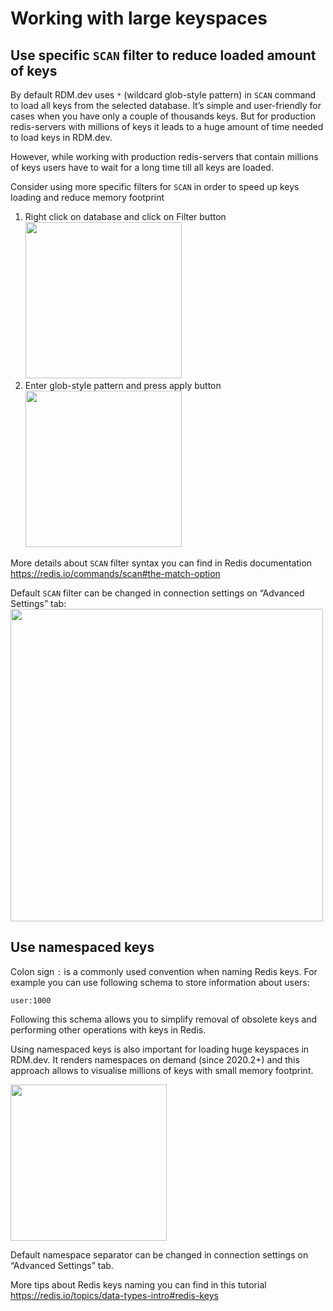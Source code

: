 # Working with large keyspaces

## Use specific `SCAN` filter to reduce loaded amount of keys


By default RDM.dev uses `*` (wildcard glob-style pattern) in  `SCAN` command to load all keys from the selected database. It’s simple and user-friendly for cases when you have only a couple of thousands keys. But for production redis-servers with millions of keys it leads to a huge amount of time needed to load keys in RDM.dev. 

However, while working with production redis-servers that contain millions of keys users have to wait for a long time till all keys are loaded. 

Consider using more specific  filters for `SCAN` in order to speed up keys loading and reduce memory footprint 

1. Right click on database and click on Filter button <br> <img width="250" src="https://user-images.githubusercontent.com/1655867/91542521-aa18c300-e926-11ea-8f09-4a0322d0f9ee.png">
2. Enter glob-style pattern and press apply button <br> <img width="250" src="https://user-images.githubusercontent.com/1655867/91542549-b4d35800-e926-11ea-9920-ca0ad8701c56.png">

More details about `SCAN` filter syntax you can find in Redis documentation https://redis.io/commands/scan#the-match-option


Default `SCAN` filter can be changed in connection settings on “Advanced Settings” tab:
<br /><img width="500" src="https://user-images.githubusercontent.com/1655867/91543353-1eebfd00-e927-11ea-81ed-90bcc25c41f0.png">


## Use namespaced keys

Colon sign `:` is a commonly used convention when naming Redis keys. For example you can use following schema to store information about users:

`user:1000`

Following this schema allows you to simplify removal of obsolete keys and performing other operations with keys in Redis.

Using namespaced keys is also important for loading huge keyspaces in RDM.dev. It renders namespaces on demand (since 2020.2+) and this approach allows to visualise millions of keys with small memory footprint.

<img width="250" src="https://user-images.githubusercontent.com/1655867/91547979-5c538900-e92d-11ea-8afa-10cc1634343f.png">

Default namespace separator can be changed in connection settings on “Advanced Settings” tab.

More tips about Redis keys naming you can find in this tutorial https://redis.io/topics/data-types-intro#redis-keys

